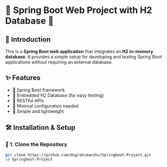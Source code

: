# 🌟 Spring Boot Web Project with H2 Database 🚀

## 📖 Introduction
This is a **Spring Boot web application** that integrates an **H2 in-memory database**. It provides a simple setup for developing and testing Spring Boot applications without requiring an external database.

## ✨ Features
- 🔹 Spring Boot framework
- 🔹 Embedded H2 Database (for easy testing)
- 🔹 RESTful APIs
- 🔹 Minimal configuration needed
- 🔹 Simple and lightweight

## 🛠️ Installation & Setup

### 🔹 1. Clone the Repository
```bash
git clone https://github.com/dograhimanshu/Springboot-Project.git
cd Springboot-Project
